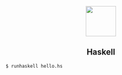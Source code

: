 <p align="center">
  <img src="http://www.unixstickers.com/image/cache/data/stickers/haskell/Haskell-purple.sh-600x600.png" width="80" />
</p>

<h2 align="center">Haskell</h2>

```
$ runhaskell hello.hs
```
